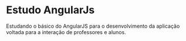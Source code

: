 # Estudo AngularJs
Estudando o básico do AngularJS para o desenvolvimento da aplicação voltada para a interação de professores e alunos.
